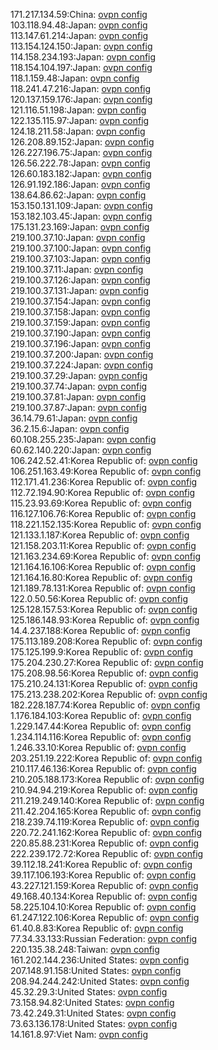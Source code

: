 171.217.134.59:China: [ovpn config](vpn/171_217_134_59.ovpn)  
103.118.94.48:Japan: [ovpn config](vpn/103_118_94_48.ovpn)  
113.147.61.214:Japan: [ovpn config](vpn/113_147_61_214.ovpn)  
113.154.124.150:Japan: [ovpn config](vpn/113_154_124_150.ovpn)  
114.158.234.193:Japan: [ovpn config](vpn/114_158_234_193.ovpn)  
118.154.104.197:Japan: [ovpn config](vpn/118_154_104_197.ovpn)  
118.1.159.48:Japan: [ovpn config](vpn/118_1_159_48.ovpn)  
118.241.47.216:Japan: [ovpn config](vpn/118_241_47_216.ovpn)  
120.137.159.176:Japan: [ovpn config](vpn/120_137_159_176.ovpn)  
121.116.51.198:Japan: [ovpn config](vpn/121_116_51_198.ovpn)  
122.135.115.97:Japan: [ovpn config](vpn/122_135_115_97.ovpn)  
124.18.211.58:Japan: [ovpn config](vpn/124_18_211_58.ovpn)  
126.208.89.152:Japan: [ovpn config](vpn/126_208_89_152.ovpn)  
126.227.196.75:Japan: [ovpn config](vpn/126_227_196_75.ovpn)  
126.56.222.78:Japan: [ovpn config](vpn/126_56_222_78.ovpn)  
126.60.183.182:Japan: [ovpn config](vpn/126_60_183_182.ovpn)  
126.91.192.186:Japan: [ovpn config](vpn/126_91_192_186.ovpn)  
138.64.86.62:Japan: [ovpn config](vpn/138_64_86_62.ovpn)  
153.150.131.109:Japan: [ovpn config](vpn/153_150_131_109.ovpn)  
153.182.103.45:Japan: [ovpn config](vpn/153_182_103_45.ovpn)  
175.131.23.169:Japan: [ovpn config](vpn/175_131_23_169.ovpn)  
219.100.37.10:Japan: [ovpn config](vpn/219_100_37_10.ovpn)  
219.100.37.100:Japan: [ovpn config](vpn/219_100_37_100.ovpn)  
219.100.37.103:Japan: [ovpn config](vpn/219_100_37_103.ovpn)  
219.100.37.11:Japan: [ovpn config](vpn/219_100_37_11.ovpn)  
219.100.37.126:Japan: [ovpn config](vpn/219_100_37_126.ovpn)  
219.100.37.131:Japan: [ovpn config](vpn/219_100_37_131.ovpn)  
219.100.37.154:Japan: [ovpn config](vpn/219_100_37_154.ovpn)  
219.100.37.158:Japan: [ovpn config](vpn/219_100_37_158.ovpn)  
219.100.37.159:Japan: [ovpn config](vpn/219_100_37_159.ovpn)  
219.100.37.190:Japan: [ovpn config](vpn/219_100_37_190.ovpn)  
219.100.37.196:Japan: [ovpn config](vpn/219_100_37_196.ovpn)  
219.100.37.200:Japan: [ovpn config](vpn/219_100_37_200.ovpn)  
219.100.37.224:Japan: [ovpn config](vpn/219_100_37_224.ovpn)  
219.100.37.29:Japan: [ovpn config](vpn/219_100_37_29.ovpn)  
219.100.37.74:Japan: [ovpn config](vpn/219_100_37_74.ovpn)  
219.100.37.81:Japan: [ovpn config](vpn/219_100_37_81.ovpn)  
219.100.37.87:Japan: [ovpn config](vpn/219_100_37_87.ovpn)  
36.14.79.61:Japan: [ovpn config](vpn/36_14_79_61.ovpn)  
36.2.15.6:Japan: [ovpn config](vpn/36_2_15_6.ovpn)  
60.108.255.235:Japan: [ovpn config](vpn/60_108_255_235.ovpn)  
60.62.140.220:Japan: [ovpn config](vpn/60_62_140_220.ovpn)  
106.242.52.41:Korea Republic of: [ovpn config](vpn/106_242_52_41.ovpn)  
106.251.163.49:Korea Republic of: [ovpn config](vpn/106_251_163_49.ovpn)  
112.171.41.236:Korea Republic of: [ovpn config](vpn/112_171_41_236.ovpn)  
112.72.194.90:Korea Republic of: [ovpn config](vpn/112_72_194_90.ovpn)  
115.23.93.69:Korea Republic of: [ovpn config](vpn/115_23_93_69.ovpn)  
116.127.106.76:Korea Republic of: [ovpn config](vpn/116_127_106_76.ovpn)  
118.221.152.135:Korea Republic of: [ovpn config](vpn/118_221_152_135.ovpn)  
121.133.1.187:Korea Republic of: [ovpn config](vpn/121_133_1_187.ovpn)  
121.158.203.11:Korea Republic of: [ovpn config](vpn/121_158_203_11.ovpn)  
121.163.234.69:Korea Republic of: [ovpn config](vpn/121_163_234_69.ovpn)  
121.164.16.106:Korea Republic of: [ovpn config](vpn/121_164_16_106.ovpn)  
121.164.16.80:Korea Republic of: [ovpn config](vpn/121_164_16_80.ovpn)  
121.189.78.131:Korea Republic of: [ovpn config](vpn/121_189_78_131.ovpn)  
122.0.50.56:Korea Republic of: [ovpn config](vpn/122_0_50_56.ovpn)  
125.128.157.53:Korea Republic of: [ovpn config](vpn/125_128_157_53.ovpn)  
125.186.148.93:Korea Republic of: [ovpn config](vpn/125_186_148_93.ovpn)  
14.4.237.188:Korea Republic of: [ovpn config](vpn/14_4_237_188.ovpn)  
175.113.189.208:Korea Republic of: [ovpn config](vpn/175_113_189_208.ovpn)  
175.125.199.9:Korea Republic of: [ovpn config](vpn/175_125_199_9.ovpn)  
175.204.230.27:Korea Republic of: [ovpn config](vpn/175_204_230_27.ovpn)  
175.208.98.56:Korea Republic of: [ovpn config](vpn/175_208_98_56.ovpn)  
175.210.24.131:Korea Republic of: [ovpn config](vpn/175_210_24_131.ovpn)  
175.213.238.202:Korea Republic of: [ovpn config](vpn/175_213_238_202.ovpn)  
182.228.187.74:Korea Republic of: [ovpn config](vpn/182_228_187_74.ovpn)  
1.176.184.103:Korea Republic of: [ovpn config](vpn/1_176_184_103.ovpn)  
1.229.147.44:Korea Republic of: [ovpn config](vpn/1_229_147_44.ovpn)  
1.234.114.116:Korea Republic of: [ovpn config](vpn/1_234_114_116.ovpn)  
1.246.33.10:Korea Republic of: [ovpn config](vpn/1_246_33_10.ovpn)  
203.251.19.222:Korea Republic of: [ovpn config](vpn/203_251_19_222.ovpn)  
210.117.46.136:Korea Republic of: [ovpn config](vpn/210_117_46_136.ovpn)  
210.205.188.173:Korea Republic of: [ovpn config](vpn/210_205_188_173.ovpn)  
210.94.94.219:Korea Republic of: [ovpn config](vpn/210_94_94_219.ovpn)  
211.219.249.140:Korea Republic of: [ovpn config](vpn/211_219_249_140.ovpn)  
211.42.204.165:Korea Republic of: [ovpn config](vpn/211_42_204_165.ovpn)  
218.239.74.119:Korea Republic of: [ovpn config](vpn/218_239_74_119.ovpn)  
220.72.241.162:Korea Republic of: [ovpn config](vpn/220_72_241_162.ovpn)  
220.85.88.231:Korea Republic of: [ovpn config](vpn/220_85_88_231.ovpn)  
222.239.172.72:Korea Republic of: [ovpn config](vpn/222_239_172_72.ovpn)  
39.112.18.241:Korea Republic of: [ovpn config](vpn/39_112_18_241.ovpn)  
39.117.106.193:Korea Republic of: [ovpn config](vpn/39_117_106_193.ovpn)  
43.227.121.159:Korea Republic of: [ovpn config](vpn/43_227_121_159.ovpn)  
49.168.40.134:Korea Republic of: [ovpn config](vpn/49_168_40_134.ovpn)  
58.225.104.10:Korea Republic of: [ovpn config](vpn/58_225_104_10.ovpn)  
61.247.122.106:Korea Republic of: [ovpn config](vpn/61_247_122_106.ovpn)  
61.40.8.83:Korea Republic of: [ovpn config](vpn/61_40_8_83.ovpn)  
77.34.33.133:Russian Federation: [ovpn config](vpn/77_34_33_133.ovpn)  
220.135.38.248:Taiwan: [ovpn config](vpn/220_135_38_248.ovpn)  
161.202.144.236:United States: [ovpn config](vpn/161_202_144_236.ovpn)  
207.148.91.158:United States: [ovpn config](vpn/207_148_91_158.ovpn)  
208.94.244.242:United States: [ovpn config](vpn/208_94_244_242.ovpn)  
45.32.29.3:United States: [ovpn config](vpn/45_32_29_3.ovpn)  
73.158.94.82:United States: [ovpn config](vpn/73_158_94_82.ovpn)  
73.42.249.31:United States: [ovpn config](vpn/73_42_249_31.ovpn)  
73.63.136.178:United States: [ovpn config](vpn/73_63_136_178.ovpn)  
14.161.8.97:Viet Nam: [ovpn config](vpn/14_161_8_97.ovpn)  
